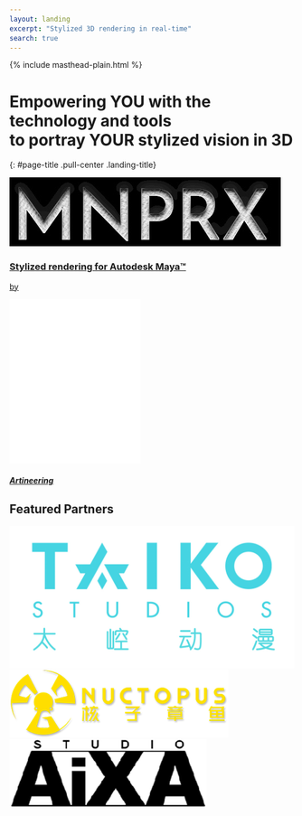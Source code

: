 ```yaml
---
layout: landing
excerpt: "Stylized 3D rendering in real-time"
search: true
---
```


<div class="landing-logo">
  {% include masthead-plain.html %}
</div>

# Empowering YOU with the technology and tools <br>to portray YOUR stylized vision in 3D
{: #page-title .pull-center .landing-title}

<div class="full-width landing-banner">
  <a href="/software/MNPRX">
    <div class="landing-split">
      <div class="landing-split-section">
        <div class="landing-split-options split-left">
          <div class="lso-one">
            <img src="/images/MNPRX/MNPRX.jpg"/>
            <h3>Stylized rendering for Autodesk Maya&trade;</h3>
          </div>
        </div>
      </div>
      <div class="landing-split-section-center">
        <div class="landing-split-options">
          <p> by </p>
        </div>
      </div>
      <div class="landing-split-section">
        <div class="landing-split-options options-logo split-right">
          <img src="/images/logo-flat_white.svg"/>
          <h5>Artineering</h5>
        </div>
      </div>
    </div>
  </a>
</div>


<div class="landing-clients">
  <h2>Featured Partners</h2>
  <div class="landing-clients-grid">
    <div class="landing-client">
      <a href="http://www.taikostudios.com/">
        <img src="/images/clients/Taiko.jpg" />
      </a>
    </div>
    <div class="landing-client">
      <a href="http://www.nuctopus.com/">
        <img src="/images/clients/Nuctopus.png" />
      </a>
    </div>
    <div class="landing-client">
      <a href="http://www.studioaixa.com/">
        <img src="/images/clients/Aixa.png" />
      </a>
    </div>
  <div>
</div>

<!-- landing page stylesheet -->
<link rel="stylesheet" href="{{ '/assets/css/landing.css' | relative_url }}">
